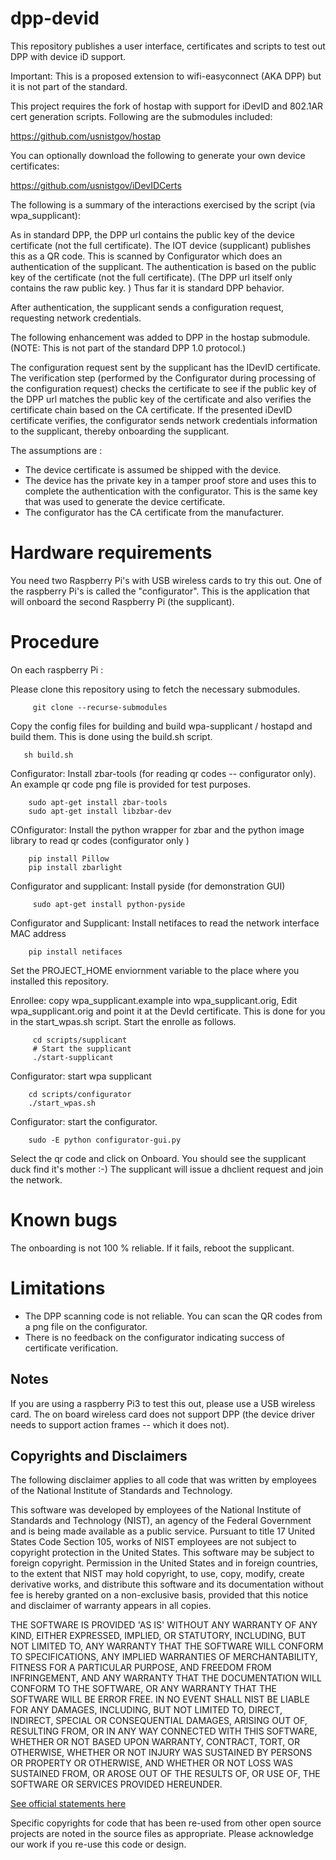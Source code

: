 # dpp-devid

This repository publishes a user interface, certificates and scripts to test out DPP with device iD support.

Important: This is a proposed extension to wifi-easyconnect (AKA DPP) but it is not part of the standard.

This project requires the fork of hostap with support for iDevID and 802.1AR cert generation scripts. 
Following are the submodules included:

   https://github.com/usnistgov/hostap
   
You can optionally download the following to generate your own device certificates:
   
   https://github.com/usnistgov/iDevIDCerts


The following is a summary of the interactions exercised by the script (via wpa\_supplicant):

As in standard DPP, the DPP url contains the public key of the device
certificate (not the full certificate). The IOT device (supplicant)
publishes this as a QR code.  This is scanned by Configurator which does
an authentication of the supplicant.  The authentication is based on
the public key of the certificate (not the full certificate).  (The DPP
url itself only contains the raw public key. ) Thus far it is standard
DPP behavior.

After authentication, the supplicant sends a configuration request,
requesting network credentials.

The following enhancement was added to DPP in the hostap submodule. 
(NOTE: This is not part of the standard DPP 1.0 protocol.)

The configuration request sent by the supplicant has the IDevID
certificate. The verification step (performed by the Configurator during
processing of the configuration request) checks the certificate to see if
the public key of the DPP url matches the public key of the certificate
and also verifies the certificate chain based on the CA certificate. If
the presented iDevID certificate verifies, the configurator sends network credentials
information to the supplicant, thereby onboarding the supplicant.

The assumptions are :

* The device certificate is assumed be shipped with the device.
* The device has the private key in a tamper proof store and uses this to complete the authentication with the configurator.
  This is the same key that was used to generate the device certificate.
* The configurator has the CA certificate from the manufacturer.

# Hardware requirements

You need two Raspberry Pi's with USB wireless cards to try this out.
One of the raspberry Pi's is called the "configurator". This is the application that will onboard the second
Raspberry Pi (the supplicant).

# Procedure

On each raspberry Pi :


Please clone this repository using to fetch the necessary submodules.

         git clone --recurse-submodules

Copy the config files for building and build wpa-supplicant / hostapd and build them. This is done using the build.sh script.
   
       sh build.sh

Configurator: Install zbar-tools (for reading qr codes -- configurator only). An example qr code
png file is provided for test purposes.

        sudo apt-get install zbar-tools
        sudo apt-get install libzbar-dev

COnfigurator: Install the python wrapper for zbar and the python image library to read qr codes (configurator only )

        pip install Pillow
        pip install zbarlight

Configurator and supplicant: Install pyside (for demonstration GUI)

         sudo apt-get install python-pyside

Configurator and Supplicant: Install netifaces to read the network interface MAC address

        pip install netifaces

Set the PROJECT_HOME enviornment variable to the place where you installed this repository.

Enrollee: copy wpa_supplicant.example into wpa_supplicant.orig, Edit wpa_supplicant.orig 
and point it at the DevId certificate.  This is done for you in the start_wpas.sh script.
Start the enrolle as follows. 

         cd scripts/supplicant 
         # Start the supplicant
         ./start-supplicant

Configurator: start wpa supplicant

        cd scripts/configurator
        ./start_wpas.sh

Configurator:  start the configurator.
         
        sudo -E python configurator-gui.py

Select the qr code and click on Onboard. You should see the supplicant duck find it's mother :-)
The supplicant will issue a dhclient request and join the network.

# Known bugs

The onboarding is not 100 % reliable. If it fails, reboot the supplicant. 


# Limitations



* The DPP scanning code is not reliable. You can scan the QR codes from a png file on the configurator.
* There is no feedback on the configurator indicating success of certificate verification.



## Notes ##

If you are using a raspberry Pi3 to test this out, please use a USB wireless card. The on board wireless 
card does not support DPP (the device driver needs to support action frames -- which it does not).


## Copyrights and Disclaimers ##

The following disclaimer applies to all code that was written by employees
of the National Institute of Standards and Technology.

This software was developed by employees of the National Institute of
Standards and Technology (NIST), an agency of the Federal Government
and is being made available as a public service. Pursuant to title 17
United States Code Section 105, works of NIST employees are not subject
to copyright protection in the United States.  This software may be
subject to foreign copyright.  Permission in the United States and in
foreign countries, to the extent that NIST may hold copyright, to use,
copy, modify, create derivative works, and distribute this software
and its documentation without fee is hereby granted on a non-exclusive
basis, provided that this notice and disclaimer of warranty appears in
all copies.

THE SOFTWARE IS PROVIDED 'AS IS' WITHOUT ANY WARRANTY OF ANY KIND,
EITHER EXPRESSED, IMPLIED, OR STATUTORY, INCLUDING, BUT NOT LIMITED
TO, ANY WARRANTY THAT THE SOFTWARE WILL CONFORM TO SPECIFICATIONS, ANY
IMPLIED WARRANTIES OF MERCHANTABILITY, FITNESS FOR A PARTICULAR PURPOSE,
AND FREEDOM FROM INFRINGEMENT, AND ANY WARRANTY THAT THE DOCUMENTATION
WILL CONFORM TO THE SOFTWARE, OR ANY WARRANTY THAT THE SOFTWARE WILL
BE ERROR FREE.  IN NO EVENT SHALL NIST BE LIABLE FOR ANY DAMAGES,
INCLUDING, BUT NOT LIMITED TO, DIRECT, INDIRECT, SPECIAL OR CONSEQUENTIAL
DAMAGES, ARISING OUT OF, RESULTING FROM, OR IN ANY WAY CONNECTED WITH
THIS SOFTWARE, WHETHER OR NOT BASED UPON WARRANTY, CONTRACT, TORT, OR
OTHERWISE, WHETHER OR NOT INJURY WAS SUSTAINED BY PERSONS OR PROPERTY
OR OTHERWISE, AND WHETHER OR NOT LOSS WAS SUSTAINED FROM, OR AROSE OUT
OF THE RESULTS OF, OR USE OF, THE SOFTWARE OR SERVICES PROVIDED HEREUNDER.

[See official statements here](https://www.nist.gov/director/copyright-fair-use-and-licensing-statements-srd-data-and-software)


Specific copyrights for code that has been re-used from other open 
source projects are noted in the source files as appropriate.
Please acknowledge our work if you re-use this code or design.

